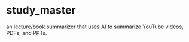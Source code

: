 # study_master
an lecture/book summarizer that uses AI to summarize YouTube videos, PDFs, and PPTs.
